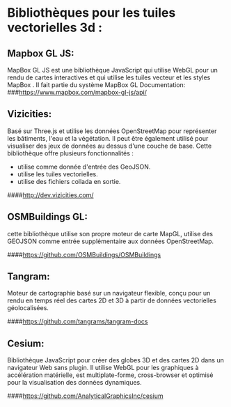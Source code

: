 
# Bibliothèques pour les tuiles vectorielles 3d :

## Mapbox GL JS:
MapBox GL JS est une bibliothèque JavaScript qui utilise WebGL pour un rendu de cartes interactives et qui utilise les tuiles vecteur et les styles MapBox . Il fait partie du système MapBox GL 
Documentation: 
###https://www.mapbox.com/mapbox-gl-js/api/

## Vizicities:
Basé sur Three.js et utilise les données OpenStreetMap pour représenter les bâtiments, l'eau et la végétation. Il peut être également utilisé pour visualiser des jeux de données au dessus d'une couche de base. Cette bibliothèque offre plusieurs fonctionnalités :
- utilise comme donnée d'entrée des GeoJSON.
- utilise les tuiles vectorielles.
- utilise des fichiers collada en sortie.

####http://dev.vizicities.com/

## OSMBuildings GL:
cette bibliothèque utilise son propre moteur de carte MapGL, utilise des GEOJSON  comme entrée supplémentaire aux données OpenStreetMap.

####https://github.com/OSMBuildings/OSMBuildings

## Tangram:
Moteur de cartographie basé sur un navigateur flexible, conçu pour un rendu en temps réel des cartes 2D et 3D à partir de données vectorielles géolocalisées.

####https://github.com/tangrams/tangram-docs

## Cesium:
Bibliothèque JavaScript pour créer des globes 3D et des cartes 2D dans un navigateur Web sans plugin. Il utilise WebGL pour les graphiques à accélération matérielle, est multiplate-forme, cross-browser et optimisé pour la visualisation des données dynamiques.

####https://github.com/AnalyticalGraphicsInc/cesium








